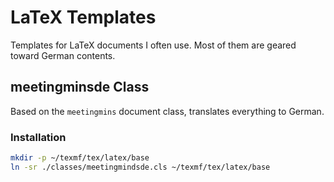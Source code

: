 # LaTeX Templates

Templates for LaTeX documents I often use. Most of them are geared toward German
contents.

## meetingminsde Class
Based on the `meetingmins` document class, translates everything to German.

### Installation
```sh
mkdir -p ~/texmf/tex/latex/base
ln -sr ./classes/meetingmindsde.cls ~/texmf/tex/latex/base
```
